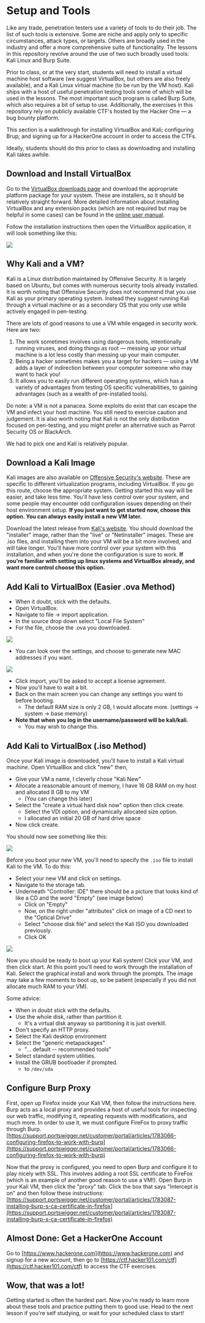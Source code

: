 # Setup and Tools

Like any trade, penetration testers use a variety of tools to do their job. The list of such tools is extensive. Some are niche and apply only to specific circumstances, attack types, or targets. Others are broadly used in the industry and offer a more comprehensive suite of functionality. The lessons in this repository revolve around the use of two such broadly used tools: Kali Linux and Burp Suite.

Prior to class, or at the very start, students will need to install a virtual machine host software (we suggest VirtualBox, but others are also freely available), and a Kali Linux virtual machine (to be run by the VM host). Kali ships with a host of useful penetration testing tools some of which will be used in the lessons. The most important such program is called Burp Suite, which also requires a bit of setup to use. Additionally, the exercises in this repository rely on publicly available CTF's hosted by the Hacker One — a bug bounty platform.

This section is a walkthrough for installing VirtualBox and Kali; configuring Brup; and signing up for a HackerOne account in order to access the CTFs.

Ideally, students should do this prior to class as downloading and installing Kali takes awhile.

## Download and Install VirtualBox

Go to the [VirtualBox downloads page](https://www.virtualbox.org/wiki/Downloads) and download the appropriate platform package for your system. These are installers, so it should be relatively straight forward. More detailed information about installing VirtualBox and any extension packs (which are not required but may be helpful in some cases) can be found in the [online user manual](https://www.virtualbox.org/manual/UserManual.html#intro-installing).

Follow the installation instructions then open the VirtualBox application, it will look something like this:

![](assets/vb-image.png)

## Why Kali and a VM?

Kali is a Linux distribution maintained by Offensive Security. It is largely based on Ubuntu, but comes with numerous security tools already installed. It is worth noting that Offensive Security does not recommend that you use Kali as your primary operating system. Instead they suggest running Kali through a virtual machine or as a secondary OS that you only use while actively engaged in pen-testing.

There are lots of good reasons to use a VM while engaged in security work. Here are two:

1. The work sometimes involves using dangerous tools, intentionally running viruses, and doing things as root — messing up your virtual machine is a lot less costly than messing up your main computer.
1. Being a hacker sometimes makes you a target for hackers — using a VM adds a layer of indirection between your computer someone who may want to hack you!
1. It allows you to easily run different operating systems, which has a variety of advantages from testing OS specific vulnerabilities, to gaining advantages (such as a wealth of pre-installed tools).

Do note: a VM is not a panacea. Some exploits do exist that can escape the VM and infect your host machine. You still need to exercise caution and judgement. It is also worth noting that Kali is not the only distribution focused on pen-testing, and you might prefer an alternative such as Parrot Security OS or BlackArch.

We had to pick one and Kali is relatively popular.

## Download a Kali Image

Kali images are also available on [Offensive Security's website](https://www.offensive-security.com/kali-linux-vm-vmware-virtualbox-image-download/#1572305786534-030ce714-cc3b). These are specific to different virtualization programs, including VirtualBox. If you go this route, choose the appropriate system. Getting started this way will be easier, and take less time. You'll have less control over your system, and some people may encounter odd configuration issues depending on their host environment setup. **If you just want to get started now, choose this option. You can always easily install a new VM later.**

Download the latest release from [Kali's website](https://www.kali.org/downloads/). You should download the "installer" image, rather than the "live" or "NetInstaller" images. These are .iso files, and installing them into your VM will be a bit more involved, and will take longer. You'll have more control over your system with this installation, and when you're done the configuration is sure to work. **If you're familiar with setting up linux systems and VirtualBox already, and want more control choose this option.**

## Add Kali to VirtualBox (Easier .ova Method)

* When it doubt, stick with the defaults.
* Open VirtualBox.
* Navigate to file -> import application.
* In the source drop down select "Local File System"
* For the file, choose the .ova you downloaded.

![](assets/ova-one.png)

* You can look over the settings, and choose to generate new MAC addresses if you want.

![](assets/ova-two.png)

* Click import, you'll be asked to accept a license agreement.
* Now you'll have to wait a bit.
* Back on the main screen you can change any settings you want to before booting.
  * The default RAM size is only 2 GB, I would allocate more. (settings -> system -> base memory)
* **Note that when you log in the username/password will be kali/kali.**
  * You may wish to change this.

## Add Kali to VirtualBox (.iso Method)

Once your Kali image is downloaded, you'll have to install a Kali virtual machine. Open VirtualBox and click "new" then,

* Give your VM a name, I cleverly chose "Kali New"
* Allocate a reasonable amount of memory, I have 16 GB RAM on my host and allocated 8 GB to my VM
  * (You can change this later)
* Select the "create a virtual hard disk now" option then click create.
  * Select the VDI option, and dynamically allocated size option.
  * I allocated an initial 20 GB of hard drive space
* Now click create.

You should now see something like this:

![](assets/vb-kali.png)

Before you boot your new VM, you'll need to specify the `.iso` file to install Kali to the VM. To do this:

* Select your new VM and click on settings.
* Navigate to the storage tab.
* Underneath "Controller: IDE" there should be a picture that looks kind of like a CD and the word "Empty" (see image below)
  * Click on "Empty"
  * Now, on the right under "attributes" click on image of a CD next to the "Optical Drive"
  * Select "choose disk file" and select the Kali ISO you downloaded previously.
  * Click OK

![](assets/vb-kali-iso-empty.png)

Now you should be ready to boot up your Kali system! Click your VM, and then click start. At this point you'll need to work through the installation of Kali. Select the graphical install and work through the prompts. The image may take a few moments to boot up, so be patient (especially if you did not allocate much RAM to your VM).

Some advice:

* When in doubt stick with the defaults.
* Use the whole disk, rather than partition it.
  * It's a virtual disk anyway so partitioning it is just overkill.
* Don't specify an HTTP proxy.
* Select the Kali desktop environment
* Select the "generic metapackages"
  * "... default -- recommended tools"
* Select standard system utilities.
* Install the GRUB bootloader if prompted.
  * to `/dev/sda`

## Configure Burp Proxy

First, open up Firefox inside your Kali VM, then follow the instructions here. Burp acts as a local proxy and provides a host of useful tools for inspecting our web traffic, modifying it, repeating requests with modifications, and much more. In order to use it, we must configure FireFox to proxy traffic through Burp.  [https://support.portswigger.net/customer/portal/articles/1783066-configuring-firefox-to-work-with-burp](https://support.portswigger.net/customer/portal/articles/1783066-configuring-firefox-to-work-with-burp)

Now that the proxy is configured, you need to open Burp and configure it to play nicely with SSL. This involves adding a root SSL certificate to FireFox (which is an example of another good reason to use a VM!). Open Burp in your Kali VM, then click the "proxy" tab. Click the box that says "Intercept is on" and then  follow these instructions: [https://support.portswigger.net/customer/portal/articles/1783087-installing-burp-s-ca-certificate-in-firefox](https://support.portswigger.net/customer/portal/articles/1783087-installing-burp-s-ca-certificate-in-firefox)

## Almost Done: Get a HackerOne Account

Go to [https://www.hackerone.com](https://www.hackerone.com) and signup for a new account, then go to [https://ctf.hacker101.com/ctf](https://ctf.hacker101.com/ctf) to access the CTF exercises.

## Wow, that was a lot!

Getting started is often the hardest part. Now you're ready to learn more about these tools and practice putting them to good use. Head to the next lesson if you're self studying, or wait for your scheduled class to start!
